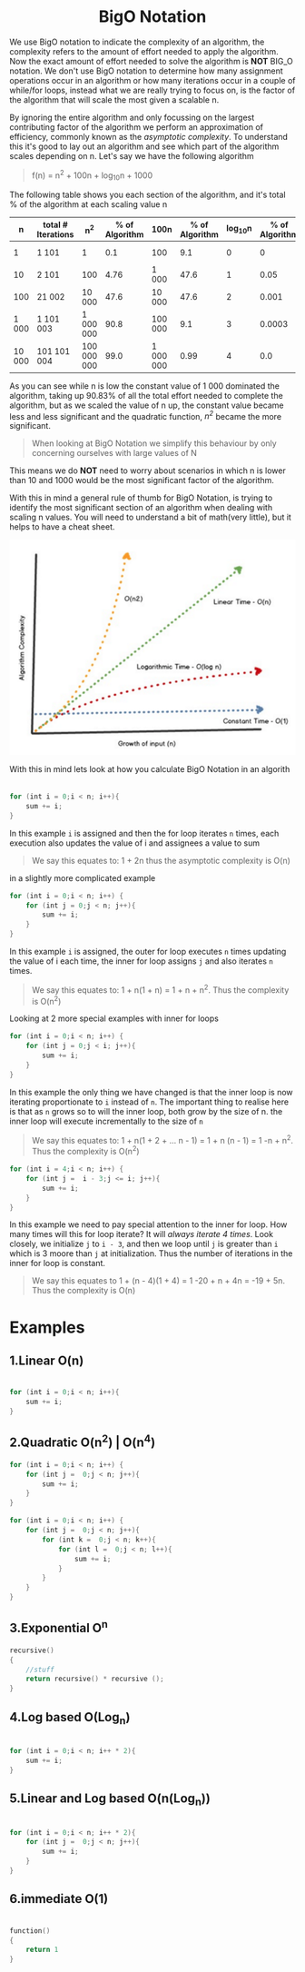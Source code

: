 <div align="center"><h1> BigO Notation </h1></div>

We use BigO notation to indicate the complexity of an algorithm, the complexity refers to the amount of effort needed to
apply the algorithm. Now the exact amount of effort needed to solve the algorithm is **NOT** BIG_O notation. We don't
use BigO notation to determine how many assignment operations occur in an algorithm or how many iterations occur in a
couple of while/for loops, instead what we are really trying to focus on, is the factor of the algorithm that will scale
the most given a scalable n.

By ignoring the entire algorithm and only focussing on the largest contributing factor of the algorithm we perform an
approximation of efficiency, commonly known as the *asymptotic complexity*. To understand this it's good to lay out an
algorithm and see which part of the algorithm scales depending on n. Let's say we have the following algorithm

> f(n) = n<sup>2</sup> + 100n + log<sub>10</sub>n + 1000

The following table shows you each section of the algorithm, and it's total % of the algorithm at each scaling value n

| n | total # Iterations | n<sup>2</sup> | % of Algorithm | 100n | % of Algorithm | log<sub>10</sub>n | % of Algorithm |  1000 | % of Algorithm |
| --- | --- | --- | --- | --- | --- | --- | --- | --- | --- |
| 1 | 1 101 | 1 | 0.1 | 100 | 9.1 | 0 | 0 | 1 000 | 90.83 |
| 10 | 2 101 | 100 | 4.76 | 1 000 | 47.6 | 1 | 0.05 | 1 000 | 47.6 |
| 100 | 21 002 | 10 000 | 47.6 | 10 000 | 47.6 | 2 | 0.001 | 1 000 | 4.76 |
| 1 000 | 1 101 003 | 1 000 000 | 90.8 | 100 000 | 9.1 | 3 | 0.0003 | 1 000 | 0.09 |
| 10 000 | 101 101 004 | 100 000 000 | 99.0 | 1 000 000 | 0.99 | 4 | 0.0 | 1 000 | 0.001 |

As you can see while n is low the constant value of 1 000 dominated the algorithm, taking up 90.83% of all the total
effort needed to complete the algorithm, but as we scaled the value of n up, the constant value became less and less
significant and the quadratic function, *n<sup>2</sup>* became the more significant.

> When looking at BigO Notation we simplify this behaviour by only concerning ourselves with large values of N

This means we do **NOT** need to worry about scenarios in which n is lower than 10 and 1000 would be the most
significant factor of the algorithm.

With this in mind a general rule of thumb for BigO Notation, is trying to identify the most significant section of an
algorithm when dealing with scaling n values. You will need to understand a bit of math(very little), but it helps to
have a cheat sheet.

<img src="images/complexity.png" alt="complexity graph">

With this in mind lets look at how you calculate BigO Notation in an algorith

```kotlin

for (int i = 0;i < n; i++){
    sum += i;
}

```

In this example `i` is assigned and then the for loop iterates `n` times, each execution also updates the value of i and 
assignees a value to sum

> We say this equates to: 1 + 2n thus the asymptotic complexity is O(n)

in a slightly more complicated example

```kotlin
for (int i = 0;i < n; i++) {
    for (int j = 0;j < n; j++){
        sum += i;
    }
}
```

In this example `i` is assigned, the outer for loop executes `n` times updating the value of i each time, the 
inner for loop assigns `j` and also iterates `n` times. 

> We say this equates to: 1 + n(1 + n) = 1 + n + n<sup>2</sup>. Thus the complexity is O(n<sup>2</sup>)


Looking at 2 more special examples with inner for loops

```kotlin
for (int i = 0;i < n; i++) {
    for (int j = 0;j < i; j++){
        sum += i;
    }
}
```

In this example the only thing we have changed is that the inner loop is now iterating proportionate to `i` instead of `n`. 
The important thing to realise here is that as `n` grows so to will the inner  loop, both grow by the size of 
n. the inner loop will execute incrementally to the size of `n`

> We say this equates to: 1 + n(1 + 2 + ... n - 1) = 1 + n (n - 1)  = 1 -n + n<sup>2</sup>. Thus the complexity is O(n<sup>2</sup>) 

```kotlin
for (int i = 4;i < n; i++) {
    for (int j =  i - 3;j <= i; j++){
        sum += i;
    }
}
```

In  this example we need to pay special attention to the inner for loop. How many times will this for loop iterate? It 
will *always iterate 4 times*. Look closely, we initialize `j` to `i - 3`, and then we loop until `j` is greater than `i` 
which is 3 moore than `j` at initialization. Thus the number of iterations in the inner for loop is constant.

> We say this equates to 1 + (n - 4)(1 + 4) = 1 -20 + n + 4n = -19 + 5n. Thus the complexity is O(n) 

# Examples

## 1.Linear O(n)

```kotlin

for (int i = 0;i < n; i++){
    sum += i;
}
```

## 2.Quadratic  O(n<sup>2</sup>) |  O(n<sup>4</sup>)

```kotlin
for (int i = 0;i < n; i++) {
    for (int j =  0;j < n; j++){
        sum += i;
    }
}
```

```kotlin
for (int i = 0;i < n; i++) {
    for (int j =  0;j < n; j++){
        for (int k =  0;j < n; k++){
            for (int l =  0;j < n; l++){
                sum += i;
            }
        }
    }
}
```

## 3.Exponential  O<sup>n</sup>

```kotlin
recursive()
{
    //stuff 
    return recursive() * recursive ();
}
```

## 4.Log based O(Log<sub>n</sub>)

```kotlin

for (int i = 0;i < n; i++ * 2){
    sum += i;
}
```

## 5.Linear and Log based O(n(Log<sub>n</sub>))
```kotlin

for (int i = 0;i < n; i++ * 2){
    for (int j =  0;j < n; j++){
        sum += i;
    }
}
```

## 6.immediate  O(1)

```kotlin

function()
{
    return 1
}
```
